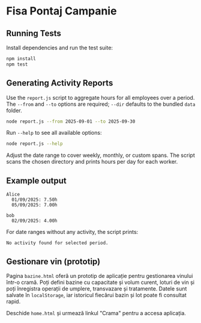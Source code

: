 # Fisa Pontaj Campanie

## Running Tests

Install dependencies and run the test suite:

```bash
npm install
npm test
```

## Generating Activity Reports

Use the `report.js` script to aggregate hours for all employees over a period. The `--from` and `--to` options are required; `--dir` defaults to the bundled `data` folder.

```bash
node report.js --from 2025-09-01 --to 2025-09-30
```

Run `--help` to see all available options:

```bash
node report.js --help
```

Adjust the date range to cover weekly, monthly, or custom spans. The script scans the chosen directory and prints hours per day for each worker.

## Example output

```
Alice
  01/09/2025: 7.50h
  05/09/2025: 7.00h

bob
  02/09/2025: 4.00h
```

For date ranges without any activity, the script prints:

```
No activity found for selected period.
```

## Gestionare vin (prototip)

Pagina `bazine.html` oferă un prototip de aplicație pentru gestionarea vinului într-o cramă. Poți defini bazine cu capacitate și volum curent, loturi de vin și poți înregistra operații de umplere, transvazare și tratamente. Datele sunt salvate în `localStorage`, iar istoricul fiecărui bazin și lot poate fi consultat rapid.

Deschide `home.html` și urmează linkul "Crama" pentru a accesa aplicația.

